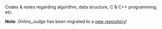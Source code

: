Codes & notes regarding algorithm, data structure, C & C++ programming, etc.

**Note**: *Online_Judge* has been migrated to a [new repository](https://github.com/lbwei1016/Competitive-Programming)! 